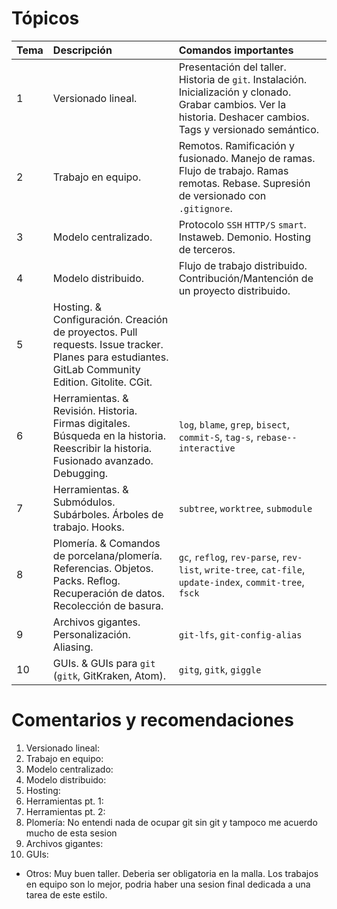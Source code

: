 # Tópicos

| Tema | Descripción | Comandos importantes |
|:--|:--|:--|
| 1 | Versionado lineal. | Presentación del taller. Historia de `git`. Instalación. Inicialización y clonado. Grabar cambios. Ver la historia. Deshacer cambios. Tags y versionado semántico. | `config`, `init`, `clone`, `status`, `add`, `commit`, `log`, `revert`, `tag` |
| 2 | Trabajo en equipo. | Remotos. Ramificación y fusionado. Manejo de ramas. Flujo de trabajo. Ramas remotas. Rebase. Supresión de versionado con `.gitignore`. | `branch`, `remote`, `push`, `pull`, `merge`, `fetch`, `rebase`, `checkout`, `stash` |
| 3 | Modelo centralizado. | Protocolo `SSH` `HTTP/S` `smart`. Instaweb. Demonio. Hosting de terceros. | `init --bare`, `instaweb`, `daemon` |
| 4 | Modelo distribuido. | Flujo de trabajo distribuido. Contribución/Mantención de un proyecto distribuido. | `diff`, `request-pull`, `am`, `shortlog`, `cherry-pick`, `format-patch`, `apply` |
| 5 | Hosting. & Configuración. Creación de proyectos. Pull requests. Issue tracker. Planes para estudiantes. GitLab Community Edition. Gitolite. CGit. |  |
| 6 | Herramientas. & Revisión. Historia. Firmas digitales. Búsqueda en la historia. Reescribir la historia. Fusionado avanzado. Debugging. | `log`, `blame`, `grep`, `bisect`, `commit-S`, `tag-s`, `rebase--interactive` |
| 7 | Herramientas. & Submódulos. Subárboles. Árboles de trabajo. Hooks. | `subtree`, `worktree`, `submodule` |
| 8 | Plomería. & Comandos de porcelana/plomería. Referencias. Objetos. Packs. Reflog. Recuperación de datos. Recolección de basura. | `gc`, `reflog`, `rev-parse`, `rev-list`, `write-tree`, `cat-file`, `update-index`, `commit-tree`, `fsck` |
| 9 | Archivos gigantes. Personalización. Aliasing. | `git-lfs`, `git-config-alias` |
| 10 | GUIs. & GUIs para `git` (`gitk`, GitKraken, Atom). | `gitg`, `gitk`, `giggle` |

# Comentarios y recomendaciones

1. Versionado lineal:
2. Trabajo en equipo:
3. Modelo centralizado:
4. Modelo distribuido:
5. Hosting:
6. Herramientas pt. 1:
7. Herramientas pt. 2:
8. Plomería: No entendi nada de ocupar git sin git y tampoco me acuerdo mucho de esta sesion
9. Archivos gigantes:
10. GUIs:

- Otros: Muy buen taller. Deberia ser obligatoria en la malla. Los trabajos en equipo son lo mejor, podria haber una sesion final dedicada a una tarea de este estilo.
